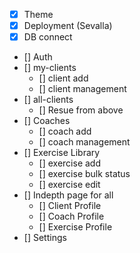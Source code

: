 -   [x] Theme
-   [x] Deployment (Sevalla)
-   [x] DB connect
-   [] Auth
-   [] my-clients
    -   [] client add
    -   [] client management
-   [] all-clients
    -   [] Resue from above
-   [] Coaches
    -   [] coach add
    -   [] coach management
-   [] Exercise Library
    -   [] exercise add
    -   [] exercise bulk status
    -   [] exercise edit
-   [] Indepth page for all
    -   [] Client Profile
    -   [] Coach Profile
    -   [] Exercise Profile
-   [] Settings
